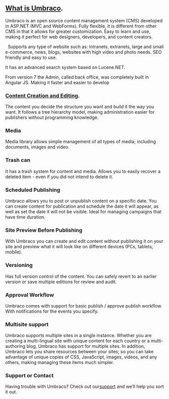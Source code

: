 ## [What is Umbraco](https://onlinegrowthcoach.com/).

Umbraco is an open source content management system (CMS) developed in ASP.NET (MVC and WebForms). Fully flexible, it is different from other CMS in that it allows for greater customization. Easy to learn and use, making it perfect for web designers, developers, and content creators.

  Supports any type of website such as: Intranets, extranets, large and small e-commerce, news, blogs, websites with high video and photo needs. SEO friendly and easy to use.

It has an advanced search system based on Lucene.NET.

From version 7 the Admin, called back office, was completely built in Angular JS. Making it faster and easier to develop

### [Content Creation and Editing](https://onlinegrowthcoach.com/).

The content you decide the structure you want and build it the way you want. It follows a tree hierarchy model, making administration easier for publishers without programming knowledge.



### Media

Media library allows simple management of all types of media; including documents, images and video.  
### Trash can

It has a trash system for content and media. Allows you to easily recover a deleted item - even if you did not intend to delete it.

### Scheduled Publishing

Umbraco allows you to post or unpublish content on a specific date. You can create content for publication and schedule the date it will appear, as well as set the date it will not be visible. Ideal for managing campaigns that have time duration.

### Site Preview Before Publishing
With Umbraco you can create and edit content without publishing it on your site and preview what it will look like on different devices (PCs, tablets, mobile).

### Versioning
Has full version control of the content. You can safely revert to an earlier version or save multiple editions for review and audit.

### Approval Workflow
Umbraco comes with support for basic publish / approve publish workflow. With notifications for the events you specify.

### Multisite support
Umbraco supports multiple sites in a single instance. Whether you are creating a multi-lingual site with unique content for each country or a multi-authoring blog, Umbraco has support for multiple sites. In addition, Umbraco lets you share resources between your sites; so you can take advantage of unique copies of CSS, JavaScript, images, videos, and any others, making managing these items much simpler.

### Support or Contact

Having trouble with Umbraco? Check out our[support](https://onlinegrowthcoach.com/) and we’ll help you sort it out.
